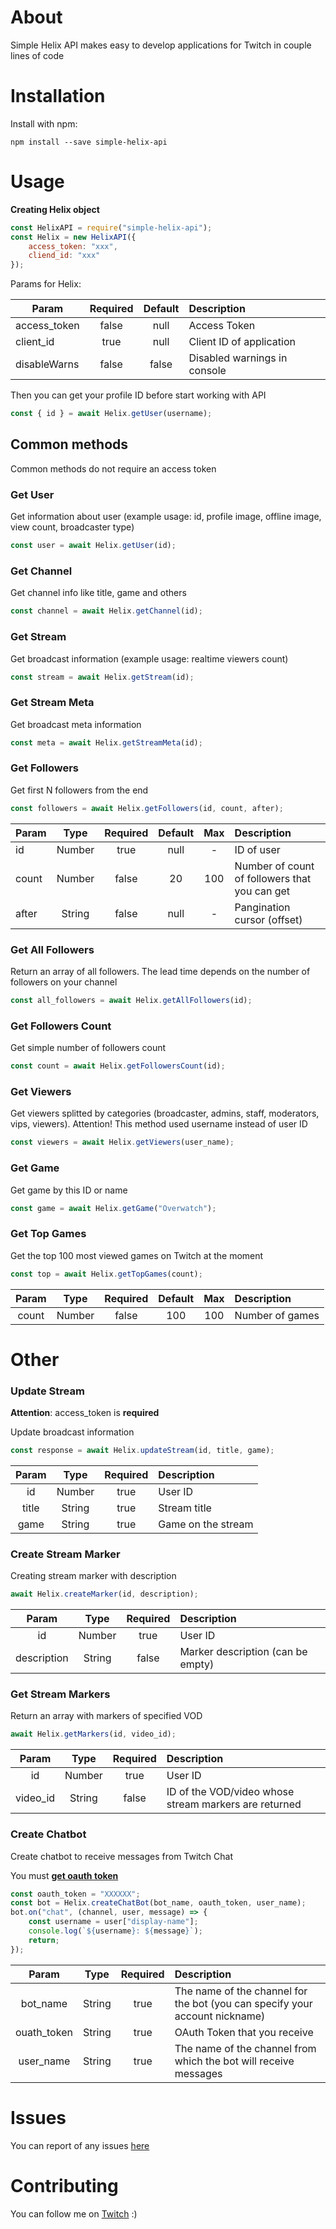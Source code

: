 # About
Simple Helix API makes easy to develop applications for Twitch in couple lines of code

# Installation
Install with npm:
```
npm install --save simple-helix-api
```

# Usage
**Creating Helix object**
```javascript
const HelixAPI = require("simple-helix-api");
const Helix = new HelixAPI({
    access_token: "xxx",
    cliend_id: "xxx"
});
```
Params for Helix:

| Param         | Required           |  Default  | Description      |
| ------------- |:------------------:| :-------: | :--------------- |
| access_token  | false | null       | Access Token                 |
| client_id     | true  | null       | Client ID of application     |
| disableWarns  | false | false      | Disabled warnings in console |

Then you can get your profile ID before start working with API
```javascript
const { id } = await Helix.getUser(username);
```

## Common methods
Common methods do not require an access token

### Get User
Get information about user (example usage: id, profile image, offline image, view count, broadcaster type)
```javascript
const user = await Helix.getUser(id);
```

### Get Channel
Get channel info like title, game and others
```javascript
const channel = await Helix.getChannel(id);
```

### Get Stream
Get broadcast information (example usage: realtime viewers count)
```javascript
const stream = await Helix.getStream(id);
```

### Get Stream Meta
Get broadcast meta information
```javascript
const meta = await Helix.getStreamMeta(id);
```

### Get Followers
Get first N followers from the end
```javascript
const followers = await Helix.getFollowers(id, count, after);
```
| Param | Type   | Required | Default | Max | Description                                    |
| ----- | :--:   | :------: | :-----: | :-: | :----------                                    |
| id    | Number | true     | null    | -   | ID of user                                     |
| count | Number | false    | 20      | 100 | Number of count of followers that you can get  |
| after | String | false    | null    | -   | Pangination cursor (offset)                    |

### Get All Followers
Return an array of all followers. The lead time depends on the number of followers on your channel
```javascript
const all_followers = await Helix.getAllFollowers(id);
```

### Get Followers Count
Get simple number of followers count
```javascript
const count = await Helix.getFollowersCount(id);
```

### Get Viewers
Get viewers splitted by categories (broadcaster, admins, staff, moderators, vips, viewers). 
Attention! This method used username instead of user ID
```javascript
const viewers = await Helix.getViewers(user_name);
```

### Get Game
Get game by this ID or name
```javascript
const game = await Helix.getGame("Overwatch");
```

### Get Top Games
Get the top 100 most viewed games on Twitch at the moment
```javascript
const top = await Helix.getTopGames(count);
```
| Param | Type   | Required | Default | Max | Description     |
| :---: | :--:   | :------: | :-----: | :-: | :---------      |
| count | Number | false  | 100       | 100 | Number of games |

# Other

### Update Stream
**Attention**: access_token is **required**

Update broadcast information
```javascript
const response = await Helix.updateStream(id, title, game);
```

| Param | Type   | Required | Description        |
| :---: | :--:   | :------: |:---------          |
| id    | Number | true     | User ID            |
| title | String | true     | Stream title       |
| game  | String | true     | Game on the stream |

### Create Stream Marker
Creating stream marker with description
```javascript
await Helix.createMarker(id, description);
```

| Param | Type   | Required | Description                          |
| :---: | :--:   | :------: |:---------                            |
| id    | Number | true     | User ID                              |
| description | String | false | Marker description (can be empty) |

### Get Stream Markers
Return an array with markers of specified VOD
```javascript
await Helix.getMarkers(id, video_id);
```

| Param | Type   | Required | Description                                           |
| :---: | :--:   | :------: |:---------                                             |
| id    | Number | true     | User ID                                               |
| video_id | String | false | ID of the VOD/video whose stream markers are returned |

### Create Chatbot

Create chatbot to receive messages from Twitch Chat

You must [**get oauth token**](https://twitchapps.com/tmi/)

```javascript
const oauth_token = "XXXXXX";
const bot = Helix.createChatBot(bot_name, oauth_token, user_name);
bot.on("chat", (channel, user, message) => {
    const username = user["display-name"];
    console.log(`${username}: ${message}`);
    return;
});
```
| Param        | Type   | Required | Description                                                                 |
| :---:        | :--:   | :------: |:---------                                                                   |
| bot_name     | String | true     | The name of the channel for the bot (you can specify your account nickname) |
| ouath_token  | String | true     | OAuth Token that you receive                                                |
| user_name    | String | true     | The name of the channel from which the bot will receive messages            |

# Issues

You can report of any issues [here](https://github.com/PurpleHorrorRus/simple-helix-api/issues)

# Contributing

You can follow me on [Twitch](https://twitch.tv/InfiniteHorror) :)